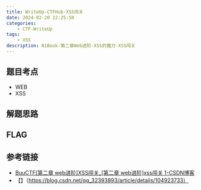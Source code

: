 ```yaml
---
title: WriteUp-CTFHub-XSS闯关
date: 2024-02-20 22:25:58
categories: 
    - CTF-WriteUp
tags: 
    - XSS
description: N1Book-第二章Web进阶-XSS的魔力-XSS闯关
---
```

<!-- more -->

## 题目考点

- WEB
- XSS

## 解题思路

## FLAG

## 参考链接

- [BuuCTF[第二章 web进阶]XSS闯关_[第二章 web进阶]xss闯关 1-CSDN博客](https://blog.csdn.net/m_de_g/article/details/119085955)
- 【】（https://blog.csdn.net/qq_32393893/article/details/104923733）